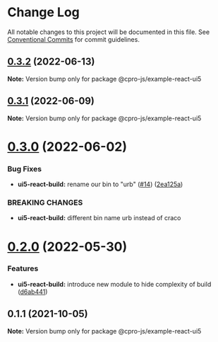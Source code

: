 # Change Log

All notable changes to this project will be documented in this file.
See [Conventional Commits](https://conventionalcommits.org) for commit guidelines.

## [0.3.2](https://github.com/cpro-js/react-build-tools/compare/@cpro-js/example-react-ui5@0.3.1...@cpro-js/example-react-ui5@0.3.2) (2022-06-13)

**Note:** Version bump only for package @cpro-js/example-react-ui5

## [0.3.1](https://github.com/cpro-js/react-build-tools/compare/@cpro-js/example-react-ui5@0.3.0...@cpro-js/example-react-ui5@0.3.1) (2022-06-09)

**Note:** Version bump only for package @cpro-js/example-react-ui5

# [0.3.0](https://github.com/cpro-js/react-build-tools/compare/@cpro-js/example-react-ui5@0.2.0...@cpro-js/example-react-ui5@0.3.0) (2022-06-02)

### Bug Fixes

- **ui5-react-build:** rename our bin to "urb" ([#14](https://github.com/cpro-js/react-build-tools/issues/14)) ([2ea125a](https://github.com/cpro-js/react-build-tools/commit/2ea125ab6f90d6efc17201a1e11d7ebaa6f89a9b))

### BREAKING CHANGES

- **ui5-react-build:** different bin name urb instead of craco

# [0.2.0](https://github.com/cpro-js/react-build-tools/compare/@cpro-js/example-react-ui5@0.1.1...@cpro-js/example-react-ui5@0.2.0) (2022-05-30)

### Features

- **ui5-react-build:** introduce new module to hide complexity of build ([d6ab441](https://github.com/cpro-js/react-build-tools/commit/d6ab4417b189ef6720876fdfe8cc3aa422d260aa))

## 0.1.1 (2021-10-05)

**Note:** Version bump only for package @cpro-js/example-react-ui5
